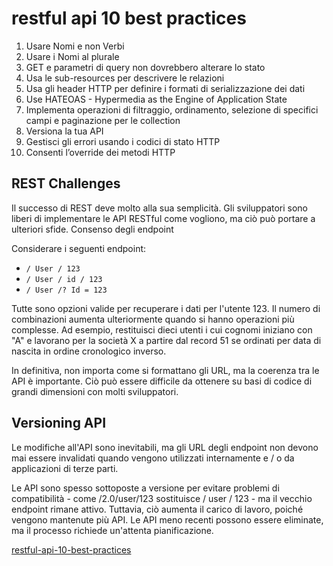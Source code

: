 # restful api 10 best practices

1. Usare Nomi e non Verbi
2. Usare i Nomi al plurale
3. GET e parametri di query non dovrebbero alterare lo stato
4. Usa le sub-resources per descrivere le relazioni
5. Usa gli header HTTP per definire i formati di serializzazione dei dati
6. Use HATEOAS - Hypermedia as the Engine of Application State
7. Implementa operazioni di filtraggio, ordinamento, selezione di specifici campi e paginazione per le collection
8. Versiona la tua API
9. Gestisci gli errori usando i codici di stato HTTP
10. Consenti l’override dei metodi HTTP

## REST Challenges


Il successo di REST deve molto alla sua semplicità. Gli sviluppatori sono liberi di implementare le API RESTful come vogliono, ma ciò può portare a ulteriori sfide.
Consenso degli endpoint

Considerare i seguenti endpoint:

* `/ User / 123`
* `/ User / id / 123`
* `/ User /? Id = 123`

Tutte sono opzioni valide per recuperare i dati per l'utente 123. Il numero di combinazioni aumenta ulteriormente quando si hanno operazioni più complesse. Ad esempio, restituisci dieci utenti i cui cognomi iniziano con "A" e lavorano per la società X a partire dal record 51 se ordinati per data di nascita in ordine cronologico inverso.

In definitiva, non importa come si formattano gli URL, ma la coerenza tra le API è importante. Ciò può essere difficile da ottenere su basi di codice di grandi dimensioni con molti sviluppatori.

## Versioning API

Le modifiche all'API sono inevitabili, ma gli URL degli endpoint non devono mai essere invalidati quando vengono utilizzati internamente e / o da applicazioni di terze parti.

Le API sono spesso sottoposte a versione per evitare problemi di compatibilità - come /2.0/user/123 sostituisce / user / 123 - ma il vecchio endpoint rimane attivo. Tuttavia, ciò aumenta il carico di lavoro, poiché vengono mantenute più API. Le API meno recenti possono essere eliminate, ma il processo richiede un'attenta pianificazione.


[restful-api-10-best-practices](http://losviluppatore.it/restful-api-10-best-practices/)
